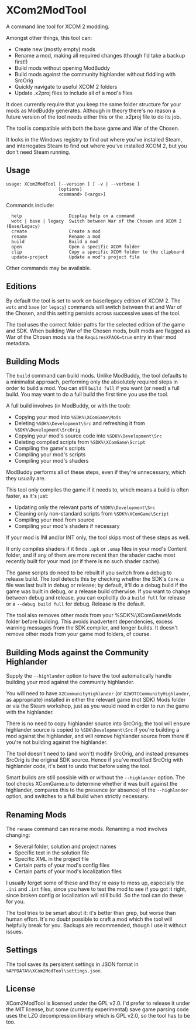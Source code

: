 # XCom2ModTool

A command line tool for XCOM 2 modding.

Amongst other things, this tool can:

- Create new (mostly empty) mods
- Rename a mod, making all required changes (though I'd take a backup first!)
- Build mods without opening ModBuddy
- Build mods against the community highlander without fiddling with SrcOrig
- Quickly navigate to useful XCOM 2 folders
- Update .x2proj files to include all of a mod's files

It does currently require that you keep the same folder structure for your mods
as ModBuddy generates. Although in theory there's no reason a future version of
the tool needs either this or the .x2proj file to do its job.

The tool is compatible with both the base game and War of the Chosen.

It looks in the Windows registry to find out where you've installed Steam, and
interrogates Steam to find out where you've installed XCOM 2, but you don't need
Steam running.

## Usage

    usage: XCom2ModTool [--version ] [ -v | --verbose ]
                        [options]
                        <command> [<args>]

Commands include:

      help                  Display help on a command
      wotc | base | legacy  Switch between War of the Chosen and XCOM 2 (Base/Legacy)
      create                Create a mod
      rename                Rename a mod
      build                 Build a mod
      open                  Open a specific XCOM folder
      clip                  Copy a specific XCOM folder to the clipboard
      update-project        Update a mod's project file

Other commands may be available.

## Editions

By default the tool is set to work on base/legacy edition of XCOM 2. The
`wotc` and `base` (or `legacy`) commands will switch between that and War of the
Chosen, and this setting persists across successive uses of the tool.

The tool uses the correct folder paths for the selected edition of the game and
SDK. When building War of the Chosen mods, built mods are flagged as War of the
Chosen mods via the `RequiresXPACK=true` entry in their mod metadata.

## Building Mods

The `build` command can build mods. Unlike ModBuddy, the tool
defaults to a minimalist approach, performing only the absolutely required steps
in order to build a mod. You can still `build full` if you want (or need) a full
build. You may want to do a full build the first time you use the tool.

A full build involves (in ModBuddy, or with the tool):

- Copying your mod into `%SDK%\XComGame\Mods`
- Deleting `%SDK%\Development\Src` and refreshing it from `%SDK%\Development\SrcOrig`
- Copying your mod's source code into `%SDK%\Development\Src`
- Deleting compiled scripts from `%SDK%\XComGame\Script`
- Compiling the game's scripts
- Compiling your mod's scripts
- Compiling your mod's shaders

ModBuddy performs all of these steps, even if they're unnecessary, which they usually are.

This tool only compiles the game if it needs to, which means a build is often faster, as it's just:

- Updating only the relevant parts of `%SDK%\Development\Src`
- Cleaning only non-standard scripts from `%SDK%\XComGame\Script`
- Compiling your mod from source
- Compiling your mod's shaders if necessary

If your mod is INI and/or INT only, the tool skips most of these steps as well.

It only compiles shaders if it finds `.upk` or `.umap` files in your mod's
Content folder, and if any of them are more recent than the shader cache most
recently built for your mod (or if there is no such shader cache).

The game scripts do need to be rebuilt if you switch from a debug to release
build. The tool detects this by checking whether the SDK's `Core.u`
file was last built in debug or release; by default, it'll do a debug build
if the game was built in debug, or a release build otherwise. If you want to
change between debug and release, you can explicitly do a `build full` for
release or a `--debug build full` for debug. Release is the default.

The tool also removes other mods from your %SDK%\XComGame\Mods folder before
building. This avoids inadvertent dependencies, excess warning messages from
the SDK compiler, and longer builds. It doesn't remove other mods from your game
mod folders, of course.

## Building Mods against the Community Highlander

Supply the `--highlander` option to have the tool automatically handle
building your mod against the community highlander.

You will need to have `X2CommunityHighlander` (or `X2WOTCCommunityHighlander`,
as appropriate) installed in either the relevant game (not SDK) Mods folder or
via the Steam workshop, just as you would need in order to run the game with
the highlander.

There is no need to copy highlander source into SrcOrig; the tool will ensure
highlander source is copied to `%SDK\Development\Src` if you're building a mod
against the highlander, and will remove highlander source from there if you're
not building against the highlander.

The tool doesn't need to (and won't) modify SrcOrig, and instead presumes
SrcOrig is the original SDK source. Hence if you've modified SrcOrig with
highlander code, it's best to undo that before using the tool.

Smart builds are still possible with or without the `--highlander` option. The
tool checks XComGame.u to determine whether it was built against the highlander,
compares this to the presence (or absence) of the `--highlander` option, and
switches to a full build when strictly necessary.

## Renaming Mods

The `rename` command can rename mods. Renaming a mod involves changing:

- Several folder, solution and project names
- Specific text in the solution file
- Specific XML in the project file
- Certain parts of your mod's config files
- Certain parts of your mod's localization files

I usually forget some of these and they're easy to mess up, especially the
`.ini` and `.int` files, since you have to test the mod to see if you got it
right, since broken config or localization will still build. So the tool can do
these for you.

The tool tries to be smart about it: it's better than grep, but worse than human
effort. It's no doubt possible to craft a mod which the tool will helpfully
break for you. Backups are recommended, though I use it without issues.

## Settings

The tool saves its persistent settings in JSON format in
`%APPDATA%\XCom2ModTool\settings.json`.

## License

XCom2ModTool is licensed under the GPL v2.0. I'd prefer to release it under the
MIT license, but some (currently experimental) save game parsing code uses the
LZO decompression library which is GPL v2.0, so the tool has to be too.
